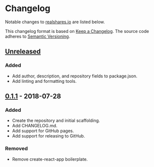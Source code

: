 # Changelog

Notable changes to [realshares.io](https://realshares.io) are listed below.

This changelog format is based on [Keep a Changelog](http://keepachangelog.com/en/1.0.0/).
The source code adheres to [Semantic Versioning](http://semver.org/spec/v2.0.0.html).

## [Unreleased]

### Added

- Add author, description, and repository fields to package.json.
- Add linting and formatting tools.

## [0.1.1][] - 2018-07-28

### Added

- Create the repository and initial scaffolding.
- Add CHANGELOG.md.
- Add support for GitHub pages.
- Add support for releasing to GitHub.

### Removed

- Remove create-react-app boilerplate.

[Unreleased]: https://github.com/RealShares/realshares.github.io/compare/v0.1.1...HEAD
[0.1.1]: https://github.com/RealShares/realshares.github.io/tree/v0.1.1
